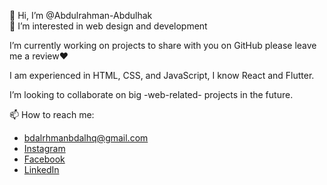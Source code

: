 👋 Hi, I’m @Abdulrahman-Abdulhak  
👀 I’m interested in web design and development

I’m currently working on projects to share with you on GitHub please leave me a review❤️

I am experienced in HTML, CSS, and JavaScript, I know React and Flutter.

I’m looking to collaborate on big -web-related- projects in the future.

📫 How to reach me: 
* [bdalrhmanbdalhq@gmail.com](mailto:bdalrhmanbdalhq@gmail.com)
* [Instagram](https://www.instagram.com/abdulrahman_abhaq/)
* [Facebook](https://www.facebook.com/abdulrahman.hak.7/)
* [LinkedIn](https://www.linkedin.com/in/abdulrahman-abdulhak-76063b222/)
